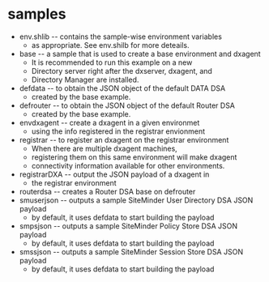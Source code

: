 # samples
* env.shlib -- contains the sample-wise environment variables
	* as appropriate. See env.shilb for more deteails.
* base -- a sample that is used to create a base environment and dxagent
	* It is recommended to run this example on a new
	* Directory server right after the dxserver, dxagent, and
	* Directory Manager are installed.
* defdata -- to obtain the JSON object of the default DATA DSA
	* created by the base example.
* defrouter -- to obtain the JSON object of the default Router DSA
	* created by the base example.
* envdxagent -- create a dxagent in a given environmet
	* using the info registered in the registrar envionment
* registrar -- to register an dxagent on the registrar environment
	* When there are multiple dxagent machines,
	* registering them on this same environment will make dxagent
	* connectivity information available for other environments.
* registrarDXA -- output the JSON payload of a dxagent in
	* the registrar environment 
* routerdsa -- creates a Router DSA base on defrouter
* smuserjson -- outputs a sample SiteMinder User Directory DSA JSON payload
	* by default, it uses defdata to start building the payload
* smpsjson -- outputs a sample SiteMinder Policy Store DSA JSON payload
	* by default, it uses defdata to start building the payload
* smssjson -- outputs a sample SiteMinder Session Store DSA JSON payload
	* by default, it uses defdata to start building the payload

